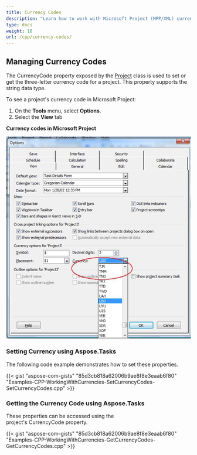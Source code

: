 ```yaml
---
title: Currency Codes
description: "Learn how to work with Microsoft Project (MPP/XML) currency codes using Aspose.Tasks for C++."
type: docs
weight: 10
url: /cpp/currency-codes/
---
```


## **Managing Currency Codes**
The CurrencyCode property exposed by the [Project](https://apireference.aspose.com/tasks/cpp/class/aspose.tasks.project) class is used to set or get the three-letter currency code for a project. This property supports the string data type.

To see a project's currency code in Microsoft Project:

1. On the **Tools** menu, select **Options**.
2. Select the **View** tab

**Currency codes in Microsoft Project**

![viewing currency codes](managing-currency-codes_1.png)

### **Setting Currency using Aspose.Tasks**
The following code example demonstrates how to set these properties.

{{< gist "aspose-com-gists" "85d3cb818a62006b9ae8f8e3eaab6f80" "Examples-CPP-WorkingWithCurrencies-SetCurrencyCodes-SetCurrencyCodes.cpp" >}}

### **Getting the Currency Code using Aspose.Tasks**
These properties can be accessed using the project's CurrencyCode property.

{{< gist "aspose-com-gists" "85d3cb818a62006b9ae8f8e3eaab6f80" "Examples-CPP-WorkingWithCurrencies-GetCurrencyCodes-GetCurrencyCodes.cpp" >}}
